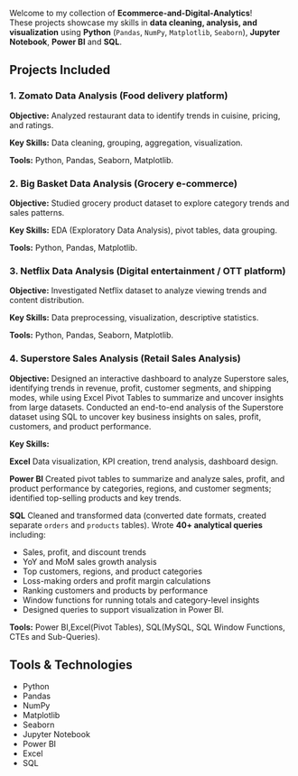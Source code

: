 Welcome to my collection of **Ecommerce-and-Digital-Analytics**!  
These projects showcase my skills in **data cleaning, analysis, and visualization** using **Python** (`Pandas`, `NumPy`, `Matplotlib`, `Seaborn`), **Jupyter Notebook**, **Power BI** and **SQL**.

## Projects Included

### 1. Zomato Data Analysis  (Food delivery platform)

**Objective:** Analyzed restaurant data to identify trends in cuisine, pricing, and ratings.

**Key Skills:** Data cleaning, grouping, aggregation, visualization.

**Tools:** Python, Pandas, Seaborn, Matplotlib.  

### 2. Big Basket Data Analysis  (Grocery e-commerce)
**Objective:** Studied grocery product dataset to explore category trends and sales patterns.

**Key Skills:** EDA (Exploratory Data Analysis), pivot tables, data grouping.

**Tools:** Python, Pandas, Matplotlib.  

### 3. Netflix Data Analysis  (Digital entertainment / OTT platform)
**Objective:** Investigated Netflix dataset to analyze viewing trends and content distribution.

**Key Skills:** Data preprocessing, visualization, descriptive statistics.

**Tools:** Python, Pandas, Seaborn, Matplotlib.  

### 4. Superstore Sales Analysis (Retail Sales Analysis)
**Objective:** Designed an interactive dashboard to analyze Superstore sales, identifying trends in revenue, profit, customer segments, and shipping modes, while using Excel Pivot Tables to summarize and uncover insights from large datasets. Conducted an end-to-end analysis of the Superstore dataset using SQL to uncover key business insights on sales, profit, customers, and product performance.


**Key Skills:** 

**Excel** Data visualization, KPI creation, trend analysis, dashboard design.

**Power BI** Created pivot tables to summarize and analyze sales, profit, and product performance by categories, regions, and customer segments; identified top-selling products and key trends.

**SQL** Cleaned and transformed data (converted date formats, created separate `orders` and `products` tables).
Wrote **40+ analytical queries** including:
- Sales, profit, and discount trends
- YoY and MoM sales growth analysis
- Top customers, regions, and product categories
- Loss-making orders and profit margin calculations
- Ranking customers and products by performance
- Window functions for running totals and category-level insights
- Designed queries to support visualization in Power BI.

**Tools:** Power BI,Excel(Pivot Tables), SQL(MySQL, SQL Window Functions, CTEs and Sub-Queries).

## Tools & Technologies  
- Python  
- Pandas  
- NumPy  
- Matplotlib  
- Seaborn  
- Jupyter Notebook
- Power BI
- Excel
- SQL
